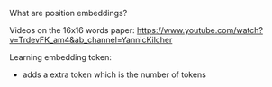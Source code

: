 


What are position embeddings? 




Videos on the 16x16 words paper:
https://www.youtube.com/watch?v=TrdevFK_am4&ab_channel=YannicKilcher






Learning embedding token: 
- adds a extra token which is the number of tokens 